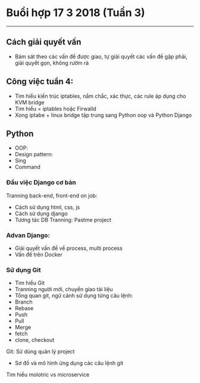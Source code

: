 # Buổi hợp 17 3 2018 (Tuần 3)
---
## Cách giải quyết vấn
- Bám sát theo các vấn đề được giao, tự giải quyết các vấn đề gặp phải, giải quyết gọn, không rườm rà

## Công việc tuần 4:
- Tìm hiểu kiến trúc iptables, nắm chắc, xác thực, các rule áp dụng cho KVM bridge
- Tìm hiểu = iptables hoặc Firwalld
- Xong iptabe + linux bridge tập trung sang Python oop và Python Django

## Python
- OOP:
- Design pattern:
 - Sing
 - Command

### Đầu việc Django cơ bản
Tranning back-end, front-end on job:
 - Cách sử dụng html, css, js
 - Cách sử dụng django
 - Tương tác DB
Tranning: Pastme project

### Advan Django:
- Giải quyết vấn đề về process, multi process
- Vấn đề trên Docker

### Sử dụng Git
- Tìm hiểu Git
- Tranning người mới, chuyển giao tài liệu
 - Tổng quan git, ngữ cảnh sử dụng từng câu lệnh:
  - Branch
  - Rebase
  - Push
  - Pull
  - Merge
  - fetch
  - clone, checkout

Git: Sử dủng quản lý project
- Sơ đồ và mô hình ứng dụng các câu lệnh git

Tìm hiểu molotric vs microservice